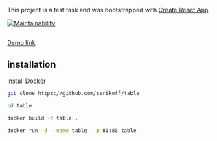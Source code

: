 This project is a test task and was bootstrapped with [Create React App](https://github.com/facebook/create-react-app).

[![Maintainability](https://api.codeclimate.com/v1/badges/99d09a646dca97f98876/maintainability)](https://codeclimate.com/github/serikoff/table/maintainability)
##

[Demo link](http://chat-app.website/table/index.html)

## installation

[install Docker](https://docs.docker.com/install/linux/docker-ce/ubuntu/)

```bash
git clone https://github.com/serikoff/table

cd table

docker build -t table .

docker run -d --name table  -p 80:80 table

```
